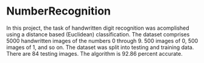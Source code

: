 # NumberRecognition
In this project, the task of handwritten digit recognition was acomplished using
a distance based (Euclidean) classification. The dataset comprises 5000 handwritten
images of the numbers 0 through 9. 500 images of 0, 500 images of 1, and so on.
The dataset was split into testing and training data. There are 84 testing images.
The algorithm is 92.86 percent accurate.

